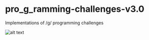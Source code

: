 # pro_g_ramming-challenges-v3.0
Implementations of /g/ programming challenges

![alt text](https://raw.githubusercontent.com/Jeff-Wang93/pro_g_ramming-challenges-v3.0/blob/master/images/g%20coding%20challenges.jpg)
